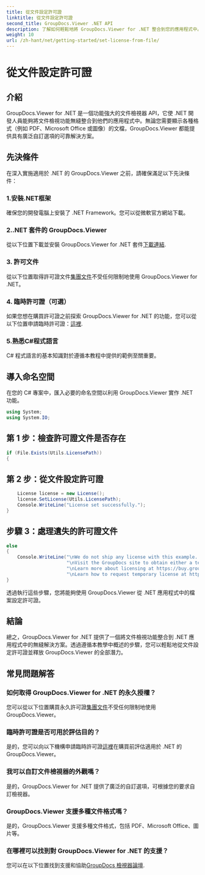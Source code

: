 ```yaml
---
title: 從文件設定許可證
linktitle: 從文件設定許可證
second_title: GroupDocs.Viewer .NET API
description: 了解如何輕鬆地將 GroupDocs.Viewer for .NET 整合到您的應用程式中。設定許可證、檢視文件並自訂檢視器外觀。
weight: 10
url: /zh-hant/net/getting-started/set-license-from-file/
---
```


# 從文件設定許可證

## 介紹
GroupDocs.Viewer for .NET 是一個功能強大的文件檢視器 API，它使 .NET 開發人員能夠將文件檢視功能無縫整合到他們的應用程式中。無論您需要顯示各種格式（例如 PDF、Microsoft Office 或圖像）的文檔，GroupDocs.Viewer 都能提供具有廣泛自訂選項的可靠解決方案。
## 先決條件
在深入實施適用於 .NET 的 GroupDocs.Viewer 之前，請確保滿足以下先決條件：
### 1.安裝.NET框架
確保您的開發電腦上安裝了 .NET Framework。您可以從微軟官方網站下載。
### 2..NET 套件的 GroupDocs.Viewer
從以下位置下載並安裝 GroupDocs.Viewer for .NET 套件[下載連結](https://releases.groupdocs.com/viewer/net/).
### 3. 許可文件
從以下位置取得許可證文件[集團文件](https://purchase.groupdocs.com/buy)不受任何限制地使用 GroupDocs.Viewer for .NET。
### 4. 臨時許可證（可選）
如果您想在購買許可證之前探索 GroupDocs.Viewer for .NET 的功能，您可以從以下位置申請臨時許可證：[這裡](https://purchase.groupdocs.com/temporary-license/).
### 5.熟悉C#程式語言
C# 程式語言的基本知識對於遵循本教程中提供的範例至關重要。

## 導入命名空間
在您的 C# 專案中，匯入必要的命名空間以利用 GroupDocs.Viewer 實作 .NET 功能。

```csharp
using System;
using System.IO;
```

## 第 1 步：檢查許可證文件是否存在
```csharp
if (File.Exists(Utils.LicensePath))
{
```
## 第 2 步：從文件設定許可證
```csharp
    License license = new License();
    license.SetLicense(Utils.LicensePath);
    Console.WriteLine("License set successfully.");
}
```
## 步驟 3：處理遺失的許可證文件
```csharp
else
{
    Console.WriteLine("\nWe do not ship any license with this example. " +
                      "\nVisit the GroupDocs site to obtain either a temporary or permanent license. " +
                      "\nLearn more about licensing at https://buy.groupdocs.com/faqs/licensing。 ” +
                      "\nLearn how to request temporary license at https://buy.groupdocs.com/temporary-license.」）；
}
```
透過執行這些步驟，您將能夠使用 GroupDocs.Viewer 從 .NET 應用程式中的檔案設定許可證。

## 結論
總之，GroupDocs.Viewer for .NET 提供了一個將文件檢視功能整合到 .NET 應用程式中的無縫解決方案。透過遵循本教學中概述的步驟，您可以輕鬆地從文件設定許可證並釋放 GroupDocs.Viewer 的全部潛力。
## 常見問題解答
### 如何取得 GroupDocs.Viewer for .NET 的永久授權？
您可以從以下位置購買永久許可證[集團文件](https://purchase.groupdocs.com/buy)不受任何限制地使用 GroupDocs.Viewer。
### 臨時許可證是否可用於評估目的？
是的，您可以向以下機構申請臨時許可證[這裡](https://purchase.groupdocs.com/temporary-license/)在購買前評估適用於 .NET 的 GroupDocs.Viewer。
### 我可以自訂文件檢視器的外觀嗎？
是的，GroupDocs.Viewer for .NET 提供了廣泛的自訂選項，可根據您的要求自訂檢視器。
### GroupDocs.Viewer 支援多種文件格式嗎？
是的，GroupDocs.Viewer 支援多種文件格式，包括 PDF、Microsoft Office、圖片等。
### 在哪裡可以找到對 GroupDocs.Viewer for .NET 的支援？
您可以在以下位置找到支援和協助[GroupDocs 檢視器論壇](https://forum.groupdocs.com/c/viewer/9).
